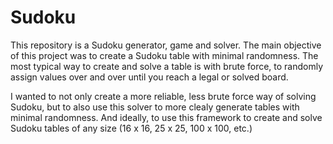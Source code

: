 # Sudoku

This repository is a Sudoku generator, game and solver.
The main objective of this project was to create a Sudoku table with minimal randomness. The most typical way to create and solve a table is with brute force, to randomly assign values over and over until you reach a legal or solved board.

I wanted to not only create a more reliable, less brute force way of solving Sudoku, but to also use this solver to more clealy generate tables with minimal randomness. And ideally, to use this framework to create and solve Sudoku tables of any size (16 x 16, 25 x 25, 100 x 100, etc.)
